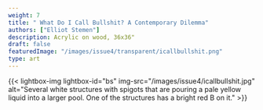 ```yaml
---
weight: 7
title: " What Do I Call Bullshit? A Contemporary Dilemma"
authors: ["Elliot Stemen"]
description: Acrylic on wood, 36x36"
draft: false
featuredImage: "/images/issue4/transparent/icallbullshit.png"
type: art
---
```


{{< lightbox-img lightbox-id="bs" img-src="/images/issue4/icallbullshit.jpg" alt="Several white structures with spigots that are pouring a pale yellow liquid into a larger pool. One of the structures has a bright red B on it." >}}